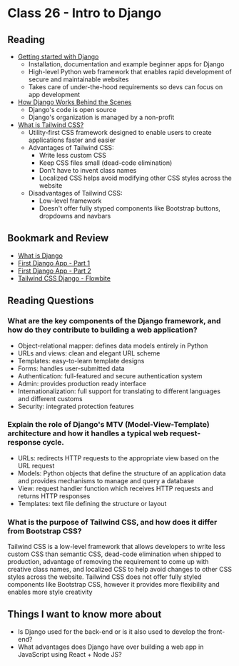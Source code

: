 # Class 26 - Intro to Django

## Reading

- [Getting started with Django](https://www.djangoproject.com/start/)
    - Installation, documentation and example beginner apps for Django
    - High-level Python web framework that enables rapid development of secure and maintainable websites
    - Takes care of under-the-hood requirements so devs can focus on app development
- [How Django Works Behind the Scenes](https://wsvincent.com/how-django-works-behind-the-scenes/)
    - Django's code is open source
    - Django's organization is managed by a non-profit
- [What is Tailwind CSS?](https://blog.hubspot.com/website/what-is-tailwind-css)
    - Utility-first CSS framework designed to enable users to create applications faster and easier
    - Advantages of Tailwind CSS:
        - Write less custom CSS
        - Keep CSS files small (dead-code elimination)
        - Don't have to invent class names
        - Localized CSS helps avoid modifying other CSS styles across the website
    - Disadvantages of Tailwind CSS:
        - Low-level framework
        - Doesn't offer fully styped components like Bootstrap buttons, dropdowns and navbars

## Bookmark and Review

- [What is Django](https://developer.mozilla.org/en-US/docs/Learn/Server-side/Django/Introduction)
- [First Django App - Part 1](https://docs.djangoproject.com/en/4.1/intro/tutorial01/)
- [First Django App - Part 2](https://docs.djangoproject.com/en/4.1/intro/tutorial02/)
- [Tailwind CSS Django - Flowbite](https://flowbite.com/docs/getting-started/django/)

## Reading Questions

### What are the key components of the Django framework, and how do they contribute to building a web application?

- Object-relational mapper: defines data models entirely in Python
- URLs and views: clean and elegant URL scheme
- Templates: easy-to-learn template designs
- Forms: handles user-submitted data
- Authentication: full-featured and secure authentication system
- Admin: provides production ready interface
- Internationalization: full support for translating to different languages and different customs
- Security: integrated protection features

### Explain the role of Django's MTV (Model-View-Template) architecture and how it handles a typical web request-response cycle.

- URLs: redirects HTTP requests to the appropriate view based on the URL request
- Models: Python objects that define the structure of an application data and provides mechanisms to manage and query a database
- View: request handler function which receives HTTP requests and returns HTTP responses
- Templates: text file defining the structure or layout

### What is the purpose of Tailwind CSS, and how does it differ from Bootstrap CSS?

Tailwind CSS is a low-level framework that allows developers to write less custom CSS than semantic CSS, dead-code elimination when shipped to production, advantage of removing the requirement to come up with creative class names, and localized CSS to help avoid changes to other CSS styles across the website. Tailwind CSS does not offer fully styled components like Bootstrap CSS, however it provides more flexibility and enables more style creativity

## Things I want to know more about

- Is Django used for the back-end or is it also used to develop the front-end?
- What advantages does Django have over building a web app in JavaScript using React + Node JS?
